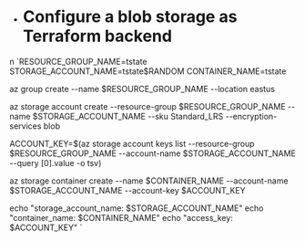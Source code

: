 * # Configure a blob storage as Terraform backend
n `RESOURCE_GROUP_NAME=tstate
STORAGE_ACCOUNT_NAME=tstate$RANDOM
CONTAINER_NAME=tstate

az group create --name $RESOURCE_GROUP_NAME --location eastus

az storage account create --resource-group $RESOURCE_GROUP_NAME --name $STORAGE_ACCOUNT_NAME --sku Standard_LRS --encryption-services blob


ACCOUNT_KEY=$(az storage account keys list --resource-group $RESOURCE_GROUP_NAME --account-name $STORAGE_ACCOUNT_NAME --query [0].value -o tsv)

az storage container create --name $CONTAINER_NAME --account-name $STORAGE_ACCOUNT_NAME --account-key $ACCOUNT_KEY

echo "storage_account_name: $STORAGE_ACCOUNT_NAME"
echo "container_name: $CONTAINER_NAME"
echo "access_key: $ACCOUNT_KEY"
`